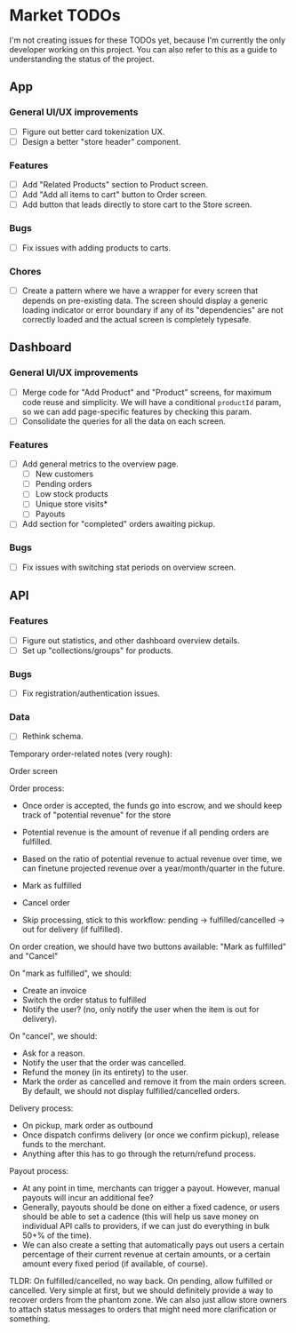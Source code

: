 # Market TODOs

I'm not creating issues for these TODOs yet, because I'm currently the only developer working on this project. You can also refer to this as a guide to understanding the status of the project.

## App

### General UI/UX improvements

- [ ] Figure out better card tokenization UX.
- [ ] Design a better "store header" component.

### Features

- [ ] Add "Related Products" section to Product screen.
- [ ] Add "Add all items to cart" button to Order screen.
- [ ] Add button that leads directly to store cart to the Store screen.

### Bugs

- [ ] Fix issues with adding products to carts.

### Chores

- [ ] Create a pattern where we have a wrapper for every screen that depends on pre-existing data. The screen should display a generic loading indicator or error boundary if any of its "dependencies" are not correctly loaded and the actual screen is completely typesafe.

## Dashboard

### General UI/UX improvements

- [ ] Merge code for "Add Product" and "Product" screens, for maximum code reuse and simplicity. We will have a conditional `productId` param, so we can add page-specific features by checking this param.
- [ ] Consolidate the queries for all the data on each screen.

### Features

- [ ] Add general metrics to the overview page.
  - [ ] New customers
  - [ ] Pending orders
  - [ ] Low stock products
  - [ ] Unique store visits\*
  - [ ] Payouts
- [ ] Add section for "completed" orders awaiting pickup.

### Bugs

- [ ] Fix issues with switching stat periods on overview screen.

## API

### Features

- [ ] Figure out statistics, and other dashboard overview details.
- [ ] Set up "collections/groups" for products.

### Bugs

- [ ] Fix registration/authentication issues.

### Data

- [ ] Rethink schema.

Temporary order-related notes (very rough):

Order screen

Order process:

- Once order is accepted, the funds go into escrow, and we should keep track of "potential revenue" for the store
- Potential revenue is the amount of revenue if all pending orders are fulfilled.
- Based on the ratio of potential revenue to actual revenue over time, we can finetune projected revenue over a year/month/quarter in the future.

- Mark as fulfilled
- Cancel order
- Skip processing, stick to this workflow: pending -> fulfilled/cancelled -> out for delivery (if fulfilled).

On order creation, we should have two buttons available:
"Mark as fulfilled" and "Cancel"

On "mark as fulfilled", we should:

- Create an invoice
- Switch the order status to fulfilled
- Notify the user? (no, only notify the user when the item is out for delivery).

On "cancel", we should:

- Ask for a reason.
- Notify the user that the order was cancelled.
- Refund the money (in its entirety) to the user.
- Mark the order as cancelled and remove it from the main orders screen. By default, we should not display fulfilled/cancelled orders.

Delivery process:

- On pickup, mark order as outbound
- Once dispatch confirms delivery (or once we confirm pickup), release funds to the merchant.
- Anything after this has to go through the return/refund process.

Payout process:

- At any point in time, merchants can trigger a payout. However, manual payouts will incur an additional fee?
- Generally, payouts should be done on either a fixed cadence, or users should be able to set a cadence (this will help us save money on individual API calls to providers, if we can just do everything in bulk 50+% of the time).
- We can also create a setting that automatically pays out users a certain percentage of their current revenue at certain amounts, or a certain amount every fixed period (if available, of course).

TLDR: On fulfilled/cancelled, no way back. On pending, allow fulfilled or cancelled. Very simple at first, but we should definitely provide a way to recover orders from the phantom zone. We can also just allow store owners to attach status messages to orders that might need more clarification or something.
